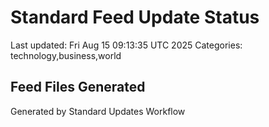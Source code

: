 # Standard Feed Update Status
Last updated: Fri Aug 15 09:13:35 UTC 2025
Categories: technology,business,world

## Feed Files Generated

Generated by Standard Updates Workflow
